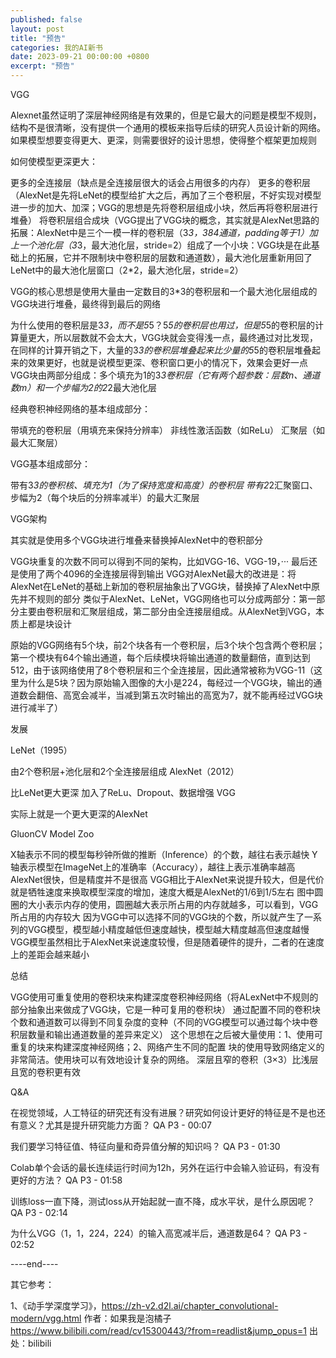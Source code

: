 ```yaml
---
published: false
layout: post
title: "预告"
categories: 我的AI新书
date: 2023-09-21 00:00:00 +0800
excerpt: "预告"
---
```



VGG



Alexnet虽然证明了深层神经网络是有效果的，但是它最大的问题是模型不规则，结构不是很清晰，没有提供一个通用的模板来指导后续的研究人员设计新的网络。如果模型想要变得更大、更深，则需要很好的设计思想，使得整个框架更加规则








如何使模型更深更大：



更多的全连接层（缺点是全连接层很大的话会占用很多的内存）
更多的卷积层（AlexNet是先将LeNet的模型给扩大之后，再加了三个卷积层，不好实现对模型进一步的加大、加深；VGG的思想是先将卷积层组成小块，然后再将卷积层进行堆叠）
将卷积层组合成块（VGG提出了VGG块的概念，其实就是AlexNet思路的拓展：AlexNet中是三个一模一样的卷积层（3*3，384通道，padding等于1）加上一个池化层（3*3，最大池化层，stride=2）组成了一个小块：VGG块是在此基础上的拓展，它并不限制块中卷积层的层数和通道数），最大池化层重新用回了LeNet中的最大池化层窗口（2*2，最大池化层，stride=2）



VGG的核心思想是使用大量由一定数目的3*3的卷积层和一个最大池化层组成的VGG块进行堆叠，最终得到最后的网络

为什么使用的卷积层是3*3，而不是5*5？5*5的卷积层也用过，但是5*5的卷积层的计算量更大，所以层数就不会太大，VGG块就会变得浅一点，最终通过对比发现，在同样的计算开销之下，大量的3*3的卷积层堆叠起来比少量的5*5的卷积层堆叠起来的效果更好，也就是说模型更深、卷积窗口更小的情况下，效果会更好一点
VGG块由两部分组成：多个填充为1的3*3卷积层（它有两个超参数：层数n、通道数m）和一个步幅为2的2*2最大池化层








经典卷积神经网络的基本组成部分：



带填充的卷积层（用填充来保持分辨率）
非线性激活函数（如ReLu）
汇聚层（如最大汇聚层）








VGG基本组成部分：



带有3*3的卷积核、填充为1（为了保持宽度和高度）的卷积层
带有2*2汇聚窗口、步幅为2（每个块后的分辨率减半）的最大汇聚层








VGG架构



其实就是使用多个VGG块进行堆叠来替换掉AlexNet中的卷积部分

VGG块重复的次数不同可以得到不同的架构，比如VGG-16、VGG-19，···
最后还是使用了两个4096的全连接层得到输出
VGG对AlexNet最大的改进是：将AlexNet在LeNet的基础上新加的卷积层抽象出了VGG块，替换掉了AlexNet中原先并不规则的部分
类似于AlexNet、LeNet，VGG网络也可以分成两部分：第一部分主要由卷积层和汇聚层组成，第二部分由全连接层组成。从AlexNet到VGG，本质上都是块设计

原始的VGG网络有5个块，前2个块各有一个卷积层，后3个块个包含两个卷积层；第一个模块有64个输出通道，每个后续模块将输出通道的数量翻倍，直到达到512，由于该网络使用了8个卷积层和三个全连接层，因此通常被称为VGG-11（这里为什么是5块？因为原始输入图像的大小是224，每经过一个VGG块，输出的通道数会翻倍、高宽会减半，当减到第五次时输出的高宽为7，就不能再经过VGG块进行减半了）








发展



LeNet（1995）

由2个卷积层+池化层和2个全连接层组成
AlexNet（2012）

比LeNet更大更深
加入了ReLu、Dropout、数据增强
VGG

实际上就是一个更大更深的AlexNet








GluonCV Model Zoo


X轴表示不同的模型每秒钟所做的推断（Inference）的个数，越往右表示越快
Y轴表示模型在ImageNet上的准确率（Accuracy），越往上表示准确率越高
AlexNet很快，但是精度并不是很高
VGG相比于AlexNet来说提升较大，但是代价就是牺牲速度来换取模型深度的增加，速度大概是AlexNet的1/6到1/5左右
图中圆圈的大小表示内存的使用，圆圈越大表示所占用的内存就越多，可以看到，VGG所占用的内存较大
因为VGG中可以选择不同的VGG块的个数，所以就产生了一系列的VGG模型，模型越小精度越低但速度越快，模型越大精度越高但速度越慢
VGG模型虽然相比于AlexNet来说速度较慢，但是随着硬件的提升，二者的在速度上的差距会越来越小








总结



VGG使用可重复使用的卷积块来构建深度卷积神经网络（将ALexNet中不规则的部分抽象出来做成了VGG块，它是一种可复用的卷积块）
通过配置不同的卷积块个数和通道数可以得到不同复杂度的变种（不同的VGG模型可以通过每个块中卷积层数量和输出通道数量的差异来定义）
这个思想在之后被大量使用：1、使用可重复的块来构建深度神经网络；2、网络产生不同的配置
块的使用导致网络定义的非常简洁。使用块可以有效地设计复杂的网络。
深层且窄的卷积（3×3）比浅层且宽的卷积更有效








Q&A



在视觉领域，人工特征的研究还有没有进展？研究如何设计更好的特征是不是也还有意义？尤其是提升研究能力方面？﻿
QA P3 - 00:07
﻿


我们要学习特征值、特征向量和奇异值分解的知识吗？﻿
QA P3 - 01:30
﻿


Colab单个会话的最长连续运行时间为12h，另外在运行中会输入验证码，有没有更好的方法？﻿
QA P3 - 01:58
﻿


训练loss一直下降，测试loss从开始起就一直不降，成水平状，是什么原因呢？﻿
QA P3 - 02:14
﻿


为什么VGG（1，1，224，224）的输入高宽减半后，通道数是64？﻿
QA P3 - 02:52
﻿








----end----

其它参考：

1、《动手学深度学习》，https://zh-v2.d2l.ai/chapter_convolutional-modern/vgg.html 作者：如果我是泡橘子 https://www.bilibili.com/read/cv15300443/?from=readlist&jump_opus=1 出处：bilibili